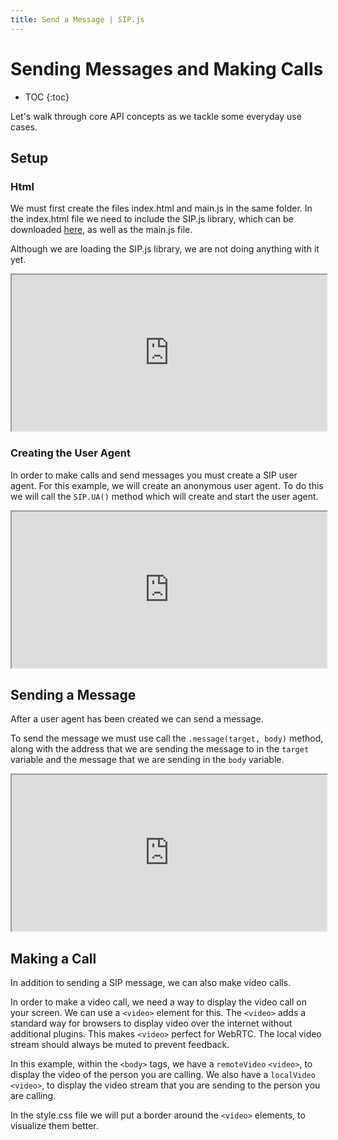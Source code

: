 ```yaml
---
title: Send a Message | SIP.js
---
```


# Sending Messages and Making Calls

* TOC
{:toc}

Let's walk through core API concepts as we tackle some everyday use cases.

## Setup

### Html

We must first create the files index.html and main.js in the same folder.  In the index.html file we need to include the SIP.js library, which can be downloaded [here](/download/), as well as the main.js file.  

Although we are loading the SIP.js library, we are not doing anything with it yet.


<iframe
  style="width: 100%; height: 250px"
  src="http://jsfiddle.net/5JbvL/2/embedded/html,js,result/">
</iframe>



### Creating the User Agent

In order to make calls and send messages you must create a SIP user agent.  For this example, we will create an anonymous user agent.  To do this we will call the `SIP.UA()` method which will create and start the user agent.

<iframe
  style="width: 100%; height: 250px"
  src="http://jsfiddle.net/gk3p4/5/embedded/js,html,result/">
</iframe>


## Sending a Message

After a user agent has been created we can send a message.

To send the message we must use call the `.message(target, body)` method, along with the address that we are sending the message to in the `target` variable and the message that we are sending in the `body` variable.


<iframe
  style="width: 100%; height: 250px"
  src="http://jsfiddle.net/8Cg6M/5/embedded/js,html,result/">
</iframe>

## Making a Call

In addition to sending a SIP message, we can also make video calls.  

In order to make a video call, we need a way to display the video call on your screen.  We can use a `<video>` element for this.  The `<video>` adds a standard way for browsers to display video over the internet without additional plugins. This makes `<video>` perfect for WebRTC. The local video stream should always be muted to prevent feedback.

In this example, within the `<body>` tags, we have a `remoteVideo` `<video>`, to display the video of the person you are calling.  We also have a `localVideo` `<video>`, to display the video stream that you are sending to the person you are calling.  

In the style.css file we will put a border around the `<video>` elements, to visualize them better.

